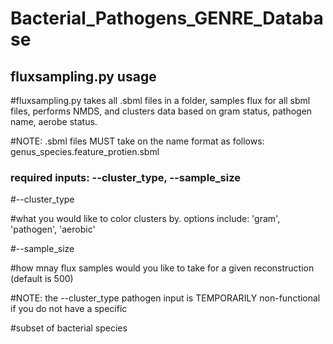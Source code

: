 # Bacterial_Pathogens_GENRE_Database

## fluxsampling.py usage


#fluxsampling.py takes all .sbml files in a folder, samples flux for all sbml files, performs NMDS, and clusters data based on gram status, pathogen name, aerobe status.


#NOTE: .sbml files MUST take on the name format as follows: genus_species.feature_protien.sbml


### required inputs: --cluster_type, --sample_size

#--cluster_type

#what you would like to color clusters by. options include: 'gram', 'pathogen', 'aerobic'

#--sample_size

#how mnay flux samples would you like to take for a given reconstruction (default is 500)


#NOTE: the --cluster_type pathogen input is TEMPORARILY non-functional if you do not have a specific 

#subset of bacterial species
